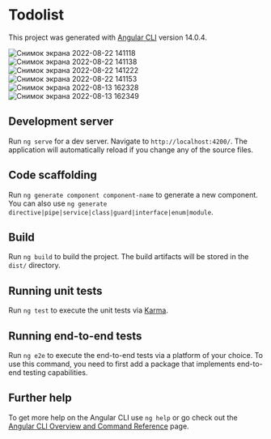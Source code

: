 # Todolist

This project was generated with [Angular CLI](https://github.com/angular/angular-cli) version 14.0.4.

![Снимок экрана 2022-08-22 141118](https://user-images.githubusercontent.com/86887225/185897466-ec12955a-55d4-43f0-ae8e-c504c5292270.png)
![Снимок экрана 2022-08-22 141138](https://user-images.githubusercontent.com/86887225/185897472-47849987-17fc-46f0-b692-73990bdab34e.png)
![Снимок экрана 2022-08-22 141222](https://user-images.githubusercontent.com/86887225/185897479-ad051cfc-304c-42a4-9230-ba39b336d73f.png)
![Снимок экрана 2022-08-22 141153](https://user-images.githubusercontent.com/86887225/185897475-7062d7dc-e16b-4482-9bd7-b845367b3020.png)
![Снимок экрана 2022-08-13 162328](https://user-images.githubusercontent.com/86887225/185897614-70f4abe2-cf1e-40b9-a51d-8b98170e28b1.png)
![Снимок экрана 2022-08-13 162349](https://user-images.githubusercontent.com/86887225/185897623-71860dc4-06cd-4f43-a096-0f9ad4793425.png)



## Development server

Run `ng serve` for a dev server. Navigate to `http://localhost:4200/`. The application will automatically reload if you change any of the source files.

## Code scaffolding

Run `ng generate component component-name` to generate a new component. You can also use `ng generate directive|pipe|service|class|guard|interface|enum|module`.

## Build

Run `ng build` to build the project. The build artifacts will be stored in the `dist/` directory.

## Running unit tests

Run `ng test` to execute the unit tests via [Karma](https://karma-runner.github.io).

## Running end-to-end tests

Run `ng e2e` to execute the end-to-end tests via a platform of your choice. To use this command, you need to first add a package that implements end-to-end testing capabilities.

## Further help

To get more help on the Angular CLI use `ng help` or go check out the [Angular CLI Overview and Command Reference](https://angular.io/cli) page.
